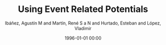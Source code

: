 ---
layout: post
title: Using Event Related Potentials

date: 1996-01-01 00:00
author: Ibáñez, Agustín M and Martín, René S a N and Hurtado, Esteban and López, Vladimir
year: 2008
---
